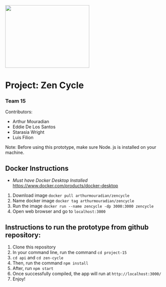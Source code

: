 
<img src="https://user-images.githubusercontent.com/17861084/108796141-0bc48d80-7556-11eb-98d0-3466c7e91661.jpg" width="268" height="200">

# Project: Zen Cycle
### Team 15

Contributors:
- Arthur Mouradian
- Eddie De Los Santos
- Starasia Wright
- Luis Filion

Note: Before using this prototype, make sure Node. js is installed on your machine.

## Docker Instructions
- *Must have Docker Desktop Installed* https://www.docker.com/products/docker-desktop
1. Download image
`docker pull arthurmouradian/zencycle`
2. Name docker image
`docker tag arthurmouradian/zencycle`
3. Run the image
`docker run --name zencycle -dp 3000:3000 zencycle`
4. Open web browser and go to `localhost:3000`

## Instructions to run the prototype from github repository:
1. Clone this repository
2. In your command line, run the command `cd project-15`
3. `cd api` and `cd zen-cycle`
4. Then, run the command `npm install`
5. After, run `npm start`
6. Once successfully compiled, the app will run at `http://localhost:3000/`
7. Enjoy!
